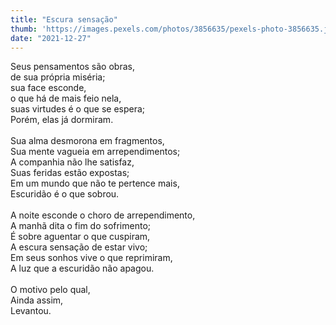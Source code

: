 ```yaml
---
title: "Escura sensação"
thumb: 'https://images.pexels.com/photos/3856635/pexels-photo-3856635.jpeg'
date: "2021-12-27"
---
```

Seus pensamentos são obras,  
de sua própria miséria;  
sua face esconde,  
o que há de mais feio nela,  
suas virtudes é o que se espera;  
Porém, elas já dormiram.  
<br />
Sua alma desmorona em fragmentos,  
Sua mente vagueia em arrependimentos;  
A companhia não lhe satisfaz,  
Suas feridas estão expostas;  
Em um mundo que não te pertence mais,  
Escuridão é o que sobrou.  
<br />
A noite esconde o choro de arrependimento,  
A manhã dita o fim do sofrimento;  
É sobre aguentar o que cuspiram,  
A escura sensação de estar vivo;  
Em seus sonhos vive o que reprimiram,  
A luz que a escuridão não apagou.  
<br />
O motivo pelo qual,  
Ainda assim,  
Levantou.  
